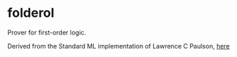 # folderol

Prover for first-order logic.

Derived from the Standard ML implementation of Lawrence C Paulson, [here](https://arxiv.org/abs/cs/9301110)
